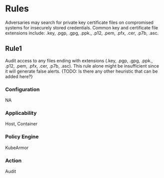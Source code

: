 # Rules
Adversaries may search for private key certificate files on compromised systems
for insecurely stored credentials. Common key and certificate file extensions
include: .key, .pgp, .gpg, .ppk., .p12, .pem, .pfx, .cer, .p7b, .asc.

## Rule1
Audit access to any files ending with extensions (.key, .pgp, .gpg, .ppk.,
.p12, .pem, .pfx, .cer, .p7b, .asc).  This rule alone might be insufficient
since it will generate false alerts. {TODO: Is there any other heuristic that
can be added here?}

### Configuration
NA

### Applicability
Host, Container

### Policy Engine
KubeArmor

### Action
Audit
